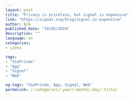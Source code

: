 ```yaml
---
layout: post
title: "Privacy is priceless, but signal is expensive"
link: "https://signal.org/blog/signal-is-expensive"
author: N/A
published_date: "19/05/2024"
description: ""
language: en
categories:
- Liens

tags:
- "ViePrivée"
- "App"
- "Signal"
- "Web"

og-tags: "ViePrivée, App, Signal, Web"
permalink: /:categories/:year/:month/:day/:title/
---
```

